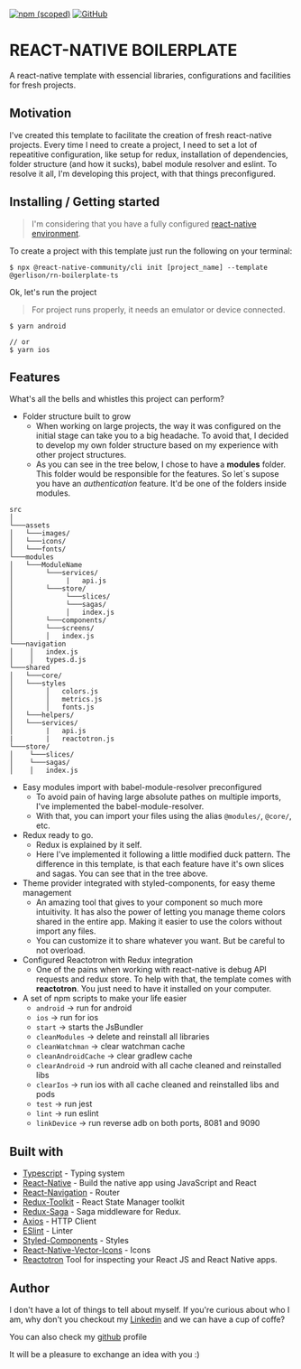 [![npm (scoped)](https://img.shields.io/npm/v/@gerlison/rn-boilerplate-ts?style=social)](https://www.npmjs.com/package/@gerlison/rn-boilerplate-ts)
[![GitHub](https://img.shields.io/github/license/Gerlison/rn_boilerplate_ts?style=social)](https://github.com/Gerlison/rn_boilerplate_ts/blob/master/LICENSE)

# REACT-NATIVE BOILERPLATE

A react-native template with essencial libraries, configurations and facilities for fresh projects.

## Motivation

I've created this template to facilitate the creation of fresh react-native projects.
Every time I need to create a project, I need to set a lot of repeatitive configuration, like setup for redux, installation of dependencies, folder structure (and how it sucks), babel module resolver and eslint. To resolve it all, I'm developing this project, with that things preconfigured.

## Installing / Getting started

> I'm considering that you have a fully configured [react-native environment](https://facebook.github.io/react-native/docs/getting-started).

To create a project with this template just run the following on your terminal:

```shell
$ npx @react-native-community/cli init [project_name] --template @gerlison/rn-boilerplate-ts
```

Ok, let's run the project

> For project runs properly, it needs an emulator or device connected.

```shell
$ yarn android

// or
$ yarn ios
```

## Features

What's all the bells and whistles this project can perform?

- Folder structure built to grow
  - When working on large projects, the way it was configured on the initial stage can take you to a big headache. To avoid that, I decided to develop my own folder structure based on my experience with other project structures.
  - As you can see in the tree below, I chose to have a **modules** folder. This folder would be responsible for the features. So let`s supose you have an _authentication_ feature. It'd be one of the folders inside modules.

```
src
│
└───assets
│   └───images/
│   └───icons/
│   └───fonts/
└───modules
│   └───ModuleName
│        └───services/
│             |   api.js
│        └───store/
│             └───slices/
│             └───sagas/
│             │   index.js
│        └───components/
│        └───screens/
│        │   index.js
└───navigation
│    │   index.js
│    │   types.d.js
└───shared
│   └───core/
│   └───styles
│        │   colors.js
│        │   metrics.js
│        │   fonts.js
│   └───helpers/
│   └───services/
│        |   api.js
|        |   reactotron.js
└───store/
│    └───slices/
│    └───sagas/
│    │   index.js
```

- Easy modules import with babel-module-resolver preconfigured
  - To avoid pain of having large absolute pathes on multiple imports, I've implemented the babel-module-resolver.
  - With that, you can import your files using the alias `@modules/`, `@core/`, etc.
- Redux ready to go.
  - Redux is explained by it self.
  - Here I've implemented it following a little modified duck pattern. The difference in this template, is that each feature have it's own slices and sagas. You can see that in the tree above.
- Theme provider integrated with styled-components, for easy theme management
  - An amazing tool that gives to your component so much more intuitivity. It has also the power of letting you manage theme colors shared in the entire app. Making it easier to use the colors without import any files.
  - You can customize it to share whatever you want. But be careful to not overload.
- Configured Reactotron with Redux integration
  - One of the pains when working with react-native is debug API requests and redux store. To help with that, the template comes with **reactotron**. You just need to have it installed on your computer.
- A set of npm scripts to make your life easier
  - `android` -> run for android
  - `ios` -> run for ios
  - `start` -> starts the JsBundler
  - `cleanModules` -> delete and reinstall all libraries
  - `cleanWatchman` -> clear watchman cache
  - `cleanAndroidCache` -> clear gradlew cache
  - `clearAndroid` -> run android with all cache cleaned and reinstalled libs
  - `clearIos` -> run ios with all cache cleaned and reinstalled libs and pods
  - `test` -> run jest
  - `lint` -> run eslint
  - `linkDevice` -> run reverse adb on both ports, 8081 and 9090

## Built with

- [Typescript](https://www.typescriptlang.org/) - Typing system
- [React-Native](https://facebook.github.io/react-native/) - Build the native app using JavaScript and React
- [React-Navigation](https://reactnavigation.org/docs/en/getting-started.html) - Router
- [Redux-Toolkit](https://redux-toolkit.js.org/) - React State Manager toolkit
- [Redux-Saga](https://redux-saga.js.org/) - Saga middleware for Redux.
- [Axios](https://github.com/axios/axios) - HTTP Client
- [ESlint](https://eslint.org/) - Linter
- [Styled-Components](https://www.styled-components.com/) - Styles
- [React-Native-Vector-Icons](https://github.com/oblador/react-native-vector-icons) - Icons
- [Reactotron](https://github.com/infinitered/reactotron) Tool for inspecting your React JS and React Native apps.

## Author

I don't have a lot of things to tell about myself. If you're curious about who I am, why don't you checkout my [Linkedin](https://www.linkedin.com/in/francisco-gerlison-223791152/) and we can have a cup of coffe?

You can also check my [github](https://github.com/Gerlison/) profile

It will be a pleasure to exchange an idea with you :)
